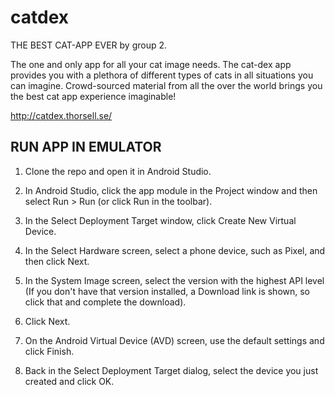 # catdex

THE BEST CAT-APP EVER
by group 2.

The one and only app for all your cat image needs. 
The cat-dex app provides you with a plethora of different types of cats in all situations you can imagine. 
Crowd-sourced material from all the over the world brings you the best cat app experience imaginable!

http://catdex.thorsell.se/

## RUN APP IN EMULATOR

1. Clone the repo and open it in Android Studio.

2. In Android Studio, click the app module in the Project window and then select Run > Run (or click Run  in the toolbar).

3. In the Select Deployment Target window, click Create New Virtual Device.

4. In the Select Hardware screen, select a phone device, such as Pixel, and then click Next.

5. In the System Image screen, select the version with the highest API level (If you don't have that version installed, a Download link is shown, so click that and complete the download).

6. Click Next.

7. On the Android Virtual Device (AVD) screen, use the default settings and click Finish.

8. Back in the Select Deployment Target dialog, select the device you just created and click OK.

